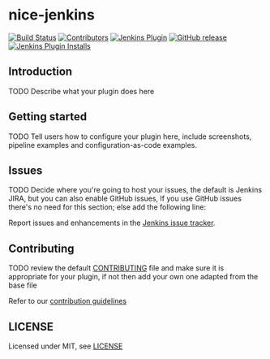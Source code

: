 # nice-jenkins

[![Build Status](https://ci.jenkins.io/job/Plugins/job/nice-jenkins-plugin/job/master/badge/icon)](https://ci.jenkins.io/job/Plugins/job/nice-jenkins-plugin/job/master/)
[![Contributors](https://img.shields.io/github/contributors/jenkinsci/nice-jenkins-plugin.svg)](https://github.com/jenkinsci/nice-jenkins-plugin/graphs/contributors)
[![Jenkins Plugin](https://img.shields.io/jenkins/plugin/v/nice-jenkins.svg)](https://plugins.jenkins.io/nice-jenkins)
[![GitHub release](https://img.shields.io/github/release/jenkinsci/nice-jenkins-plugin.svg?label=changelog)](https://github.com/jenkinsci/nice-jenkins-plugin/releases/latest)
[![Jenkins Plugin Installs](https://img.shields.io/jenkins/plugin/i/nice-jenkins.svg?color=blue)](https://plugins.jenkins.io/nice-jenkins)

## Introduction

TODO Describe what your plugin does here

## Getting started

TODO Tell users how to configure your plugin here, include screenshots, pipeline examples and 
configuration-as-code examples.

## Issues

TODO Decide where you're going to host your issues, the default is Jenkins JIRA, but you can also enable GitHub issues,
If you use GitHub issues there's no need for this section; else add the following line:

Report issues and enhancements in the [Jenkins issue tracker](https://issues.jenkins-ci.org/).

## Contributing

TODO review the default [CONTRIBUTING](https://github.com/jenkinsci/.github/blob/master/CONTRIBUTING.md) file and make sure it is appropriate for your plugin, if not then add your own one adapted from the base file

Refer to our [contribution guidelines](https://github.com/jenkinsci/.github/blob/master/CONTRIBUTING.md)

## LICENSE

Licensed under MIT, see [LICENSE](LICENSE.md)

